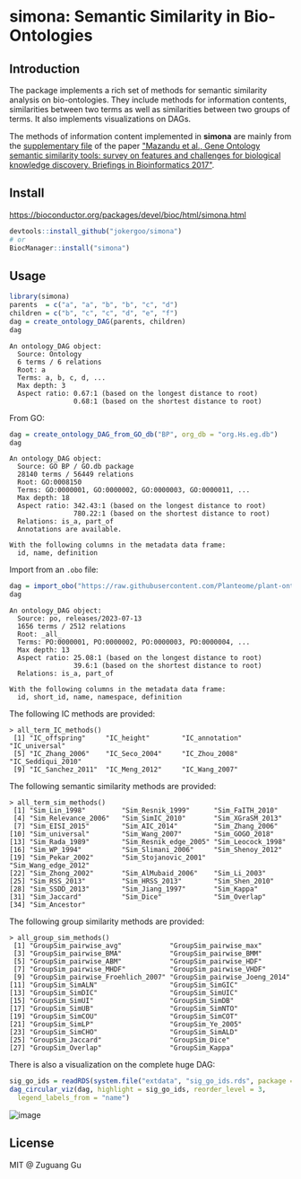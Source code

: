 # simona: Semantic Similarity in Bio-Ontologies


## Introduction

The package implements a rich set of methods for semantic similarity analysis
on bio-ontologies. They include methods for information contents,
similarities between two terms as well as similarities between two groups
of terms. It also implements visualizations on DAGs.


The methods of information content implemented in **simona** are mainly from
the [supplementary file](https://academic.oup.com/bib/article/18/5/886/2562801#supplementary-data)
of the paper ["Mazandu et al., Gene Ontology semantic similarity tools: survey
on features and challenges for biological knowledge discovery. Briefings in
Bioinformatics 2017"](https://doi.org/10.1093/bib/bbw067).

## Install

https://bioconductor.org/packages/devel/bioc/html/simona.html

```r
devtools::install_github("jokergoo/simona")
# or
BiocManager::install("simona")
```

## Usage

```r
library(simona)
parents  = c("a", "a", "b", "b", "c", "d")
children = c("b", "c", "c", "d", "e", "f")
dag = create_ontology_DAG(parents, children)
dag
```

```
An ontology_DAG object:
  Source: Ontology 
  6 terms / 6 relations
  Root: a 
  Terms: a, b, c, d, ...
  Max depth: 3 
  Aspect ratio: 0.67:1 (based on the longest distance to root)
                0.68:1 (based on the shortest distance to root)
```

From GO:

```r
dag = create_ontology_DAG_from_GO_db("BP", org_db = "org.Hs.eg.db")
dag
```

```
An ontology_DAG object:
  Source: GO BP / GO.db package
  28140 terms / 56449 relations
  Root: GO:0008150
  Terms: GO:0000001, GO:0000002, GO:0000003, GO:0000011, ...
  Max depth: 18
  Aspect ratio: 342.43:1 (based on the longest distance to root)
                780.22:1 (based on the shortest distance to root)
  Relations: is_a, part_of
  Annotations are available.

With the following columns in the metadata data frame:
  id, name, definition
```

Import from an `.obo` file:

```r
dag = import_obo("https://raw.githubusercontent.com/Planteome/plant-ontology/master/po.obo")
dag
```

```
An ontology_DAG object:
  Source: po, releases/2023-07-13 
  1656 terms / 2512 relations
  Root: _all_ 
  Terms: PO:0000001, PO:0000002, PO:0000003, PO:0000004, ...
  Max depth: 13 
  Aspect ratio: 25.08:1 (based on the longest distance to root)
                39.6:1 (based on the shortest distance to root)
  Relations: is_a, part_of

With the following columns in the metadata data frame:
  id, short_id, name, namespace, definition
```

The following IC methods are provided:

```
> all_term_IC_methods()
 [1] "IC_offspring"     "IC_height"        "IC_annotation"    "IC_universal"
 [5] "IC_Zhang_2006"    "IC_Seco_2004"     "IC_Zhou_2008"     "IC_Seddiqui_2010"
 [9] "IC_Sanchez_2011"  "IC_Meng_2012"     "IC_Wang_2007"
```

The following semantic similarity methods are provided:

```
> all_term_sim_methods()
 [1] "Sim_Lin_1998"         "Sim_Resnik_1999"      "Sim_FaITH_2010"      
 [4] "Sim_Relevance_2006"   "Sim_SimIC_2010"       "Sim_XGraSM_2013"     
 [7] "Sim_EISI_2015"        "Sim_AIC_2014"         "Sim_Zhang_2006"      
[10] "Sim_universal"        "Sim_Wang_2007"        "Sim_GOGO_2018"       
[13] "Sim_Rada_1989"        "Sim_Resnik_edge_2005" "Sim_Leocock_1998"    
[16] "Sim_WP_1994"          "Sim_Slimani_2006"     "Sim_Shenoy_2012"     
[19] "Sim_Pekar_2002"       "Sim_Stojanovic_2001"  "Sim_Wang_edge_2012"  
[22] "Sim_Zhong_2002"       "Sim_AlMubaid_2006"    "Sim_Li_2003"         
[25] "Sim_RSS_2013"         "Sim_HRSS_2013"        "Sim_Shen_2010"       
[28] "Sim_SSDD_2013"        "Sim_Jiang_1997"       "Sim_Kappa"           
[31] "Sim_Jaccard"          "Sim_Dice"             "Sim_Overlap"         
[34] "Sim_Ancestor" 
```

The following group similarity methods are provided:

```
> all_group_sim_methods()
 [1] "GroupSim_pairwise_avg"            "GroupSim_pairwise_max"           
 [3] "GroupSim_pairwise_BMA"            "GroupSim_pairwise_BMM"           
 [5] "GroupSim_pairwise_ABM"            "GroupSim_pairwise_HDF"           
 [7] "GroupSim_pairwise_MHDF"           "GroupSim_pairwise_VHDF"          
 [9] "GroupSim_pairwise_Froehlich_2007" "GroupSim_pairwise_Joeng_2014"    
[11] "GroupSim_SimALN"                  "GroupSim_SimGIC"                 
[13] "GroupSim_SimDIC"                  "GroupSim_SimUIC"                 
[15] "GroupSim_SimUI"                   "GroupSim_SimDB"                  
[17] "GroupSim_SimUB"                   "GroupSim_SimNTO"                 
[19] "GroupSim_SimCOU"                  "GroupSim_SimCOT"                 
[21] "GroupSim_SimLP"                   "GroupSim_Ye_2005"                
[23] "GroupSim_SimCHO"                  "GroupSim_SimALD"                 
[25] "GroupSim_Jaccard"                 "GroupSim_Dice"                   
[27] "GroupSim_Overlap"                 "GroupSim_Kappa" 
```

There is also a visualization on the complete huge DAG:

```r
sig_go_ids = readRDS(system.file("extdata", "sig_go_ids.rds", package = "simona"))
dag_circular_viz(dag, highlight = sig_go_ids, reorder_level = 3, 
  legend_labels_from = "name")
```

![image](https://github.com/jokergoo/simona/assets/449218/ada30534-182e-4513-93bf-9819e84b8604)


## License

MIT @ Zuguang Gu
